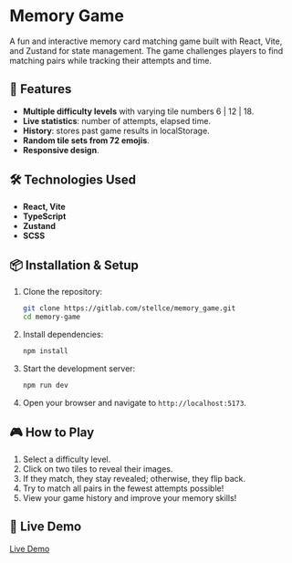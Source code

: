 # Memory Game

A fun and interactive memory card matching game built with React, Vite, and Zustand for state management. The game challenges players to find matching pairs while tracking their attempts and time.

## 🚀 Features
- **Multiple difficulty levels** with varying tile numbers 6 | 12 | 18.
- **Live statistics**: number of attempts, elapsed time.
- **History**: stores past game results in localStorage.
- **Random tile sets from 72 emojis**.
- **Responsive design**.

## 🛠️ Technologies Used
- **React, Vite**
- **TypeScript**
- **Zustand**
- **SCSS**

## 📦 Installation & Setup

1. Clone the repository:
   ```bash
   git clone https://gitlab.com/stellce/memory_game.git
   cd memory-game
   ```
2. Install dependencies:
   ```bash
   npm install
   ```
3. Start the development server:
   ```bash
   npm run dev
   ```
4. Open your browser and navigate to `http://localhost:5173`.

## 🎮 How to Play
1. Select a difficulty level.
2. Click on two tiles to reveal their images.
3. If they match, they stay revealed; otherwise, they flip back.
4. Try to match all pairs in the fewest attempts possible!
5. View your game history and improve your memory skills!

## 🔗 Live Demo
[Live Demo](https://memory-game-peach-xi.vercel.app)

